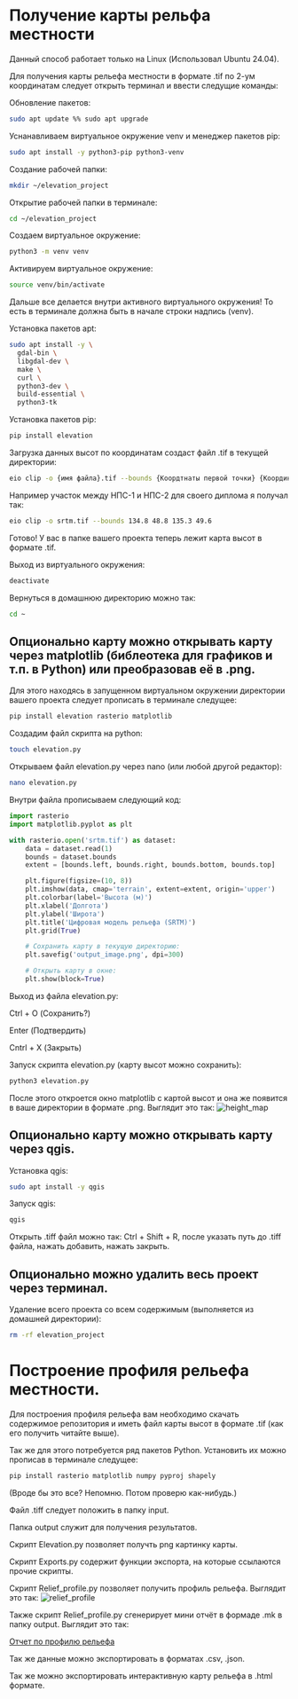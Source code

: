 # Получение карты рельфа местности
Данный способ работает только на Linux (Использовал Ubuntu 24.04).

Для получения карты рельефа местности в формате .tif по 2-ум координатам следует открыть терминал и ввести следущие команды:

Обновление пакетов:
```bash
sudo apt update %% sudo apt upgrade
```

Уснанавливаем виртуальное окружение venv и менеджер пакетов pip:
```bash
sudo apt install -y python3-pip python3-venv
```

Создание рабочей папки:
```bash
mkdir ~/elevation_project
```

Открытие рабочей папки в терминале:
```bash
cd ~/elevation_project
```

Создаем виртуальное окружение:
```bash
python3 -m venv venv
```

Активируем виртуальное окружение:
```bash
source venv/bin/activate
```

Дальше все делается внутри активного виртуального окружения!
То есть в терминале должна быть в начале строки надпись (venv).

Установка пакетов apt:
```bash
sudo apt install -y \
  gdal-bin \
  libgdal-dev \
  make \
  curl \
  python3-dev \
  build-essential \
  python3-tk
```

Установка пакетов pip:
```bash
pip install elevation
```

Загрузка данных высот по координатам создаст файл .tif в текущей директории:
```bash
eio clip -o {имя файла}.tif --bounds {Коордтнаты первой точки} {Координаты второй точки}
```

Например участок между НПС-1 и НПС-2 для своего диплома я получал так:
```bash
eio clip -o srtm.tif --bounds 134.8 48.8 135.3 49.6
```
Готово! У вас в папке вашего проекта теперь лежит карта высот в формате .tif.

Выход из виртуального окружения:
```bash
deactivate
```

Вернуться в домашнюю директорию можно так:
```bash
cd ~
```

## Опционально карту можно открывать карту через matplotlib (библеотека для графиков и т.п. в Python) или преобразовав её в .png.
Для этого находясь в запущенном виртуальном окружении директории вашего проекта следует прописать в терминале следущее:
```bash
pip install elevation rasterio matplotlib
```

Создадим файл скрипта на python:
```bash
touch elevation.py
```

Открываем файл elevation.py через nano (или любой другой редактор):
```bash
nano elevation.py
```

Внутри файла прописываем следующий код:
```Python
import rasterio
import matplotlib.pyplot as plt

with rasterio.open('srtm.tif') as dataset:
    data = dataset.read(1)
    bounds = dataset.bounds
    extent = [bounds.left, bounds.right, bounds.bottom, bounds.top]

    plt.figure(figsize=(10, 8))
    plt.imshow(data, cmap='terrain', extent=extent, origin='upper')
    plt.colorbar(label='Высота (м)')
    plt.xlabel('Долгота')
    plt.ylabel('Широта')
    plt.title('Цифровая модель рельефа (SRTM)')
    plt.grid(True)

    # Сохранить карту в текущую директорию:
    plt.savefig('output_image.png', dpi=300)

    # Открыть карту в окне:
    plt.show(block=True)
```

Выход из файла elevation.py:

Ctrl + O (Сохранить?)

Enter (Подтвердить)

Cntrl + X (Закрыть)

Запуск скрипта elevation.py (карту высот можно сохранить):
```bash
python3 elevation.py
```

После этого откроется окно matplotlib с картой высот и она же появится в ваше директории в формате .png. Выглядит это так:
![height_map](https://github.com/user-attachments/assets/09fa007f-b2cb-4c26-ae3b-27c27d5c283f)



## Опционально карту можно открывать карту через qgis.
Установка qgis:
```bash
sudo apt install -y qgis
```

Запуск qgis:
```bash
qgis
```

Открыть .tiff файл можно так:
Ctrl + Shift + R, после указать путь до .tiff файла, нажать добавить, нажать закрыть.

## Опционально можно удалить весь проект через терминал.
Удаление всего проекта со всем содержимым (выполняется из домашней директории):
```bash
rm -rf elevation_project
```

# Построение профиля рельефа местности.
Для построения профиля рельефа вам необходимо скачать содержимое репозитория и иметь файл карты высот в формате .tif (как его получить читайте выше).

Так же для этого потребуется ряд пакетов Python. Установить их можно прописав в терминале следущее:
```bash
pip install rasterio matplotlib numpy pyproj shapely
```
(Вроде бы это все? Непомню. Потом проверю как-нибудь.)

Файл .tiff следует положить в папку input.

Папка output служит для получения результатов.

Скрипт Elevation.py позволяет получть png картинку карты.

Скрипт Exports.py содержит функции экспорта, на которые ссылаются прочие скрипты.

Скрипт Relief_profile.py позволяет получить профиль рельефа. Выглядит это так:
![relief_profile](https://github.com/user-attachments/assets/a48d778b-ba23-4cc3-93a1-e60970ade311)

Также скрипт Relief_profile.py сгенерирует мини отчёт в формаде .mk в папку output. Выглядит это так:

[Отчет по профилю рельефа](output/relief_report.md)

Так же данные можно экспортировать в форматах .csv, .json.

Так же можно экспортировать интерактивную карту рельефа в .html формате.


